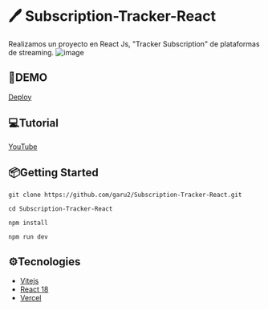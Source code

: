# 🖊 Subscription-Tracker-React
Realizamos un proyecto en React Js, "Tracker Subscription" de plataformas de streaming. 
![image](https://drive.google.com/uc?export=view&id=1i_aBGgSfzxfbjahA8tQKW5iAILdvwllQ)

## 🚀DEMO
 [Deploy]()

## 💻Tutorial
[YouTube](https://youtu.be/ermKvCAtiKA)

## 📦Getting Started
```
git clone https://github.com/garu2/Subscription-Tracker-React.git
```
```
cd Subscription-Tracker-React
```
```
npm install
```
```
npm run dev
```
## ⚙Tecnologies
* [Vitejs](https://vitejs.dev/)
* [React 18](https://reactjs.org/)
* [Vercel](https://vercel.com/)
